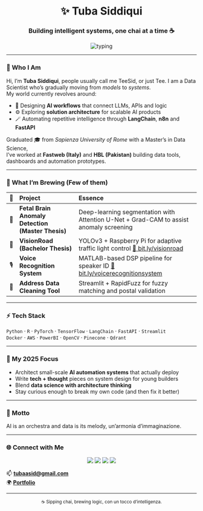 <div align="center">

<h1>✨ Tuba Siddiqui</h1>
<h3>Building intelligent systems, one chai at a time ☕</h3>

</div>

<p align="center">
  <img
    src="https://readme-typing-svg.herokuapp.com?font=Fira+Code&size=20&pause=1200&duration=2500&color=9E8CB1&center=true&vCenter=true&multiline=true&height=60&width=600&lines=Data+Scientist+%C2%B7+AI+Automation+Learner;Aspiring+Solution+Architect"
    alt="typing"
  />
</p>

---


### 🧩 Who I Am
Hi, I’m **Tuba Siddiqui**, people usually call me TeeSid, or just Tee. I am a Data Scientist who’s gradually moving from *models* to *systems*.  
My world currently revolves around:
- 🧠 Designing **AI workflows** that connect LLMs, APIs and logic  
- ⚙️ Exploring **solution architecture** for scalable AI products  
- 🪄 Automating repetitive intelligence through **LangChain**, **n8n** and **FastAPI**  

Graduated 🎓 from *Sapienza University of Rome* with a Master’s in Data Science,  
I’ve worked at **Fastweb (Italy)** and **HBL (Pakistan)** building data tools, dashboards and automation prototypes.

---

### 🚀 What I’m Brewing (Few of them)
| 👀 | Project | Essence |
|:--:|:--|:--|
| 🧠 | **Fetal Brain Anomaly Detection (Master Thesis)** | Deep-learning segmentation with Attention U-Net + Grad-CAM to assist anomaly screening |
| 🚦 | **VisionRoad (Bachelor Thesis)** | YOLOv3 + Raspberry Pi for adaptive traffic light control [🔗 bit.ly/visionroad](https://bit.ly/visionroad) |
| 🎙️ | **Voice Recognition System** | MATLAB-based DSP pipeline for speaker ID [🔗 bit.ly/voicerecognitionsystem](https://bit.ly/voicerecognitionsystem) |
| 🧩 | **Address Data Cleaning Tool** | Streamlit + RapidFuzz for fuzzy matching and postal validation |

---

### ⚡ Tech Stack
`Python` · `R` · `PyTorch` · `TensorFlow` · `LangChain` · `FastAPI` · `Streamlit`  
`Docker` · `AWS` · `PowerBI` · `OpenCV` · `Pinecone` · `Qdrant`  

---

### 🎯 My 2025 Focus
- Architect small-scale **AI automation systems** that actually deploy  
- Write **tech + thought** pieces on system design for young builders  
- Blend **data science with architecture thinking**  
- Stay curious enough to break my own code (and then fix it better)

---

### 🧭 Motto
AI is an orchestra and data is its melody, un’armonia d’immaginazione.

---

### 🌐 Connect with Me
<p align="center">
<a href="https://linkedin.com/in/tubasid"><img src="https://img.shields.io/badge/LinkedIn-0A66C2?style=for-the-badge&logo=linkedin&logoColor=white"/></a>
<a href="https://medium.com/@tubasid"><img src="https://img.shields.io/badge/Medium-000000?style=for-the-badge&logo=medium&logoColor=white"/></a>
<a href="https://kaggle.com/tubasiddiqui"><img src="https://img.shields.io/badge/Kaggle-20BEFF?style=for-the-badge&logo=kaggle&logoColor=white"/></a>
<a href="https://twitter.com/tubaasid"><img src="https://img.shields.io/badge/Twitter-1DA1F2?style=for-the-badge&logo=twitter&logoColor=white"/></a>
</p>

📫 **tubaasid@gmail.com**  
🌍 **[Portfolio](https://bit.ly/tubasid)**  

---

<div align="center">
  <sub>☕ Sipping chai, brewing logic, con un tocco d’intelligenza.</sub>
</div>

